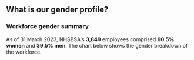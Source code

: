 ## What is our gender profile?

### Workforce gender summary

As of 31 March 2023, NHSBSA's __3,849__ employees comprised __60.5% women__ and __39.5% men__. The chart below 
shows the gender breakdown of the workforce.


